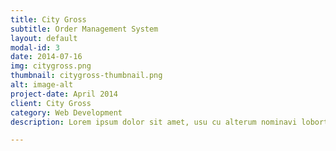 ```yaml
---
title: City Gross
subtitle: Order Management System
layout: default
modal-id: 3
date: 2014-07-16
img: citygross.png
thumbnail: citygross-thumbnail.png
alt: image-alt
project-date: April 2014
client: City Gross
category: Web Development
description: Lorem ipsum dolor sit amet, usu cu alterum nominavi lobortis. At duo novum diceret. Tantas apeirian vix et, usu sanctus postulant inciderint ut, populo diceret necessitatibus in vim. Cu eum dicam feugiat noluisse.

---
```


